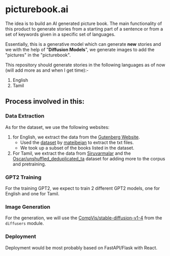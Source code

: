# picturebook.ai

The idea is to build an AI generated picture book. The main functionality of this product to generate stories from a starting part of a sentence or from a set of keywords given in a specific set of languages.

Essentially, this is a generative model which can generate **new** stories and we with the help of "**Diffusion Models**", we generate images to add the "pictures" in the "picturebook".

This repository should generate stories in the following languages as of now (will add more as and when I get time):-

1. English
2. Tamil

## Process involved in this:

### Data Extraction

As for the dataset, we use the following websites:

1. for English, we extract the data from the [Gutenberg Website](https://www.gutenberg.org/ebooks/bookshelves/search/?query=children%7Cchristmas%7Cchild%7Cschool).
    - Used the [dataset](https://www.kaggle.com/datasets/mateibejan/15000-gutenberg-books) by [mateibejan](https://www.kaggle.com/mateibejan) to extract the txt files.
    - We took up a subset of the books listed in the dataset.
2. For Tamil, we extract the data from [Siruvarmalar](https://www.siruvarmalar.com/kids-stories-list) and the [Oscar/unshuffled_deduplicated_ta](https://huggingface.co/datasets/oscar/viewer/unshuffled_deduplicated_ta/train) dataset for adding more to the corpus and pretraining.

### GPT2 Training

For the training GPT2, we expect to train 2 different GPT2 models, one for English and one for Tamil.

### Image Generation

For the generation, we will use the [CompVis/stable-diffusion-v1-4](https://huggingface.co/CompVis/stable-diffusion-v1-4) from the `diffusers` module.

### Deployment

Deployment would be most probably based on FastAPI/Flask with React.
